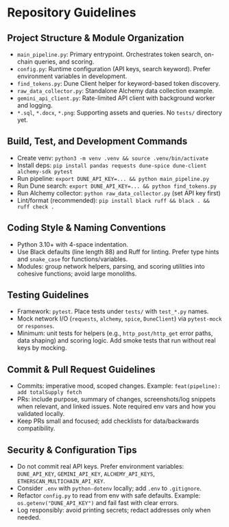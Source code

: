 # Repository Guidelines

## Project Structure & Module Organization
- `main_pipeline.py`: Primary entrypoint. Orchestrates token search, on-chain queries, and scoring.
- `config.py`: Runtime configuration (API keys, search keyword). Prefer environment variables in development.
- `find_tokens.py`: Dune Client helper for keyword-based token discovery.
- `raw_data_collector.py`: Standalone Alchemy data collection example.
- `gemini_api_client.py`: Rate-limited API client with background worker and logging.
- `*.sql`, `*.docx`, `*.png`: Supporting assets and queries. No `tests/` directory yet.

## Build, Test, and Development Commands
- Create venv: `python3 -m venv .venv && source .venv/bin/activate`
- Install deps: `pip install pandas requests dune-spice dune-client alchemy-sdk pytest`
- Run pipeline: `export DUNE_API_KEY=... && python main_pipeline.py`
- Run Dune search: `export DUNE_API_KEY=... && python find_tokens.py`
- Run Alchemy collector: `python raw_data_collector.py` (set API key first)
- Lint/format (recommended): `pip install black ruff && black . && ruff check .`

## Coding Style & Naming Conventions
- Python 3.10+ with 4-space indentation.
- Use Black defaults (line length 88) and Ruff for linting. Prefer type hints and `snake_case` for functions/variables.
- Modules: group network helpers, parsing, and scoring utilities into cohesive functions; avoid large monoliths.

## Testing Guidelines
- Framework: `pytest`. Place tests under `tests/` with `test_*.py` names.
- Mock network I/O (`requests`, `alchemy`, `spice`, `DuneClient`) via `pytest-mock` or `responses`.
- Minimum: unit tests for helpers (e.g., `http_post/http_get` error paths, data shaping) and scoring logic. Add smoke tests that run without real keys by mocking.

## Commit & Pull Request Guidelines
- Commits: imperative mood, scoped changes. Example: `feat(pipeline): add totalSupply fetch`
- PRs: include purpose, summary of changes, screenshots/log snippets when relevant, and linked issues. Note required env vars and how you validated locally.
- Keep PRs small and focused; add checklists for data/backwards compatibility.

## Security & Configuration Tips
- Do not commit real API keys. Prefer environment variables: `DUNE_API_KEY`, `GEMINI_API_KEY`, `ALCHEMY_API_KEYS`, `ETHERSCAN_MULTICHAIN_API_KEY`.
- Consider `.env` with `python-dotenv` locally; add `.env` to `.gitignore`.
- Refactor `config.py` to read from env with safe defaults. Example: `os.getenv("DUNE_API_KEY")` and fail fast with clear errors.
- Log responsibly: avoid printing secrets; redact addresses only when needed.
